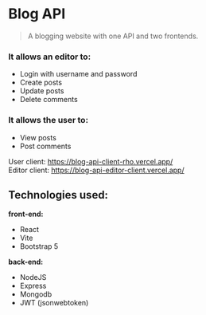 # Blog API
> A blogging website with one API and two frontends. 

### It allows an editor to:

 - Login with username and password
 - Create posts
 - Update posts
 - Delete comments

### It allows the user to:
 - View posts
 - Post comments

User client: https://blog-api-client-rho.vercel.app/ <br>
Editor client: https://blog-api-editor-client.vercel.app/

## Technologies used:
**front-end:**
 - React
 - Vite
 - Bootstrap 5
 
**back-end:**
 - NodeJS
 - Express
 - Mongodb
 - JWT (jsonwebtoken)